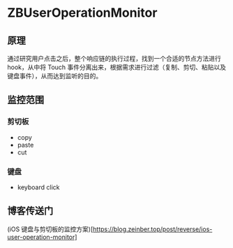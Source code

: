 # ZBUserOperationMonitor
## 原理
通过研究用户点击之后，整个响应链的执行过程，找到一个合适的节点方法进行 hook，从中将 Touch 事件分离出来，根据需求进行过滤（复制、剪切、粘贴以及键盘事件），从而达到监听的目的。

## 监控范围
### 剪切板
+ copy
+ paste
+ cut

### 键盘
+ keyboard click

## 博客传送门
(iOS 键盘与剪切板的监控方案)[https://blog.zeinber.top/post/reverse/ios-user-operation-monitor]
